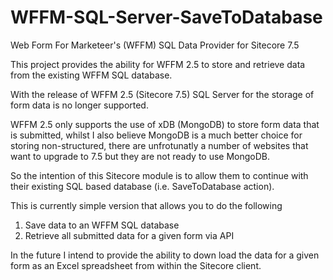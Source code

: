 WFFM-SQL-Server-SaveToDatabase
==============================

Web Form For Marketeer's (WFFM) SQL Data Provider for Sitecore 7.5

This project provides the ability for WFFM 2.5 to store and retrieve data from the existing WFFM SQL database.

With the release of WFFM 2.5 (Sitecore 7.5) SQL Server for the storage of form data is no longer supported. 

WFFM 2.5 only supports the use of xDB (MongoDB) to store form data that is submitted, whilst I also believe MongoDB is a much better choice for storing non-structured, there are unfrotunatly a number of websites that want to upgrade to 7.5 but they are not ready to use MongoDB.

So the intention of this Sitecore module is to allow them to continue with their existing SQL based database (i.e. SaveToDatabase action).

This is currently simple version that allows you to do the following

1)	Save data to an WFFM SQL database
2)	Retrieve all submitted data for a given form via API

In the future I intend to provide the ability to down load the data for a given form as an Excel spreadsheet from within the Sitecore client.

